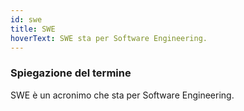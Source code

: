 ```yaml
---
id: swe
title: SWE
hoverText: SWE sta per Software Engineering.
---
```


### Spiegazione del termine

SWE è un acronimo che sta per Software Engineering.
